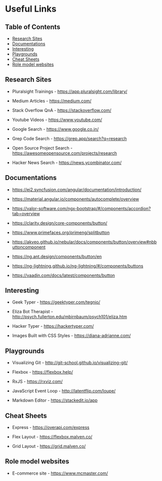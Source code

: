 # Useful Links

## Table of Contents

- [Research Sites](#research-sites)
- [Documentations](#documentations)
- [Interesting](#interesting)
- [Playgrounds](#playgrounds)
- [Cheat Sheets](#cheat-sheets)
- [Role model websites](#role-model-websites)

## Research Sites

- Pluralsight Trainings - <https://app.pluralsight.com/library/>

- Medium Articles - <https://medium.com/>

- Stack Overflow QnA - <https://stackoverflow.com/>

- Youtube Videos - <https://www.youtube.com/>

- Google Search - <https://www.google.co.in/>

- Grep Code Search - <https://grep.app/search?q=research>

- Open Source Project Search - <https://awesomeopensource.com/projects/research>

- Hacker News Search - <https://news.ycombinator.com/>

## Documentations

- <https://ej2.syncfusion.com/angular/documentation/introduction/>

- <https://material.angular.io/components/autocomplete/overview>

- <https://valor-software.com/ngx-bootstrap/#/components/accordion?tab=overview>

- <https://clarity.design/core-components/button/>

- <https://www.primefaces.org/primeng/splitbutton>

- <https://akveo.github.io/nebular/docs/components/button/overview#nbbuttoncomponent>

- <https://ng.ant.design/components/button/en>

- <https://ng-lightning.github.io/ng-lightning/#/components/buttons>

- <https://vaadin.com/docs/latest/components/button>

## Interesting

- Geek Typer - <https://geektyper.com/tegnio/>

- Eliza Bot Therapist - <http://psych.fullerton.edu/mbirnbaum/psych101/eliza.htm>

- Hacker Typer - <https://hackertyper.com/>

- Images Built with CSS Styles - <https://diana-adrianne.com/>

## Playgrounds

- Visualizing Git - <http://git-school.github.io/visualizing-git/>

- Flexbox - <https://flexbox.help/>

- RxJS - <https://rxviz.com/>

- JavaScript Event Loop - <http://latentflip.com/loupe/>

- Markdown Editor - <https://stackedit.io/app>

## Cheat Sheets

- Express - <https://overapi.com/express>

- Flex Layout - <https://flexbox.malven.co/>

- Grid Layout - <https://grid.malven.co/>

## Role model websites

- E-commerce site - <https://www.mcmaster.com/>
